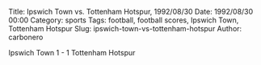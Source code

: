 Title: Ipswich Town vs. Tottenham Hotspur, 1992/08/30
Date: 1992/08/30 00:00
Category: sports
Tags: football, football scores, Ipswich Town, Tottenham Hotspur
Slug: ipswich-town-vs-tottenham-hotspur
Author: carbonero


Ipswich Town 1 - 1 Tottenham Hotspur
